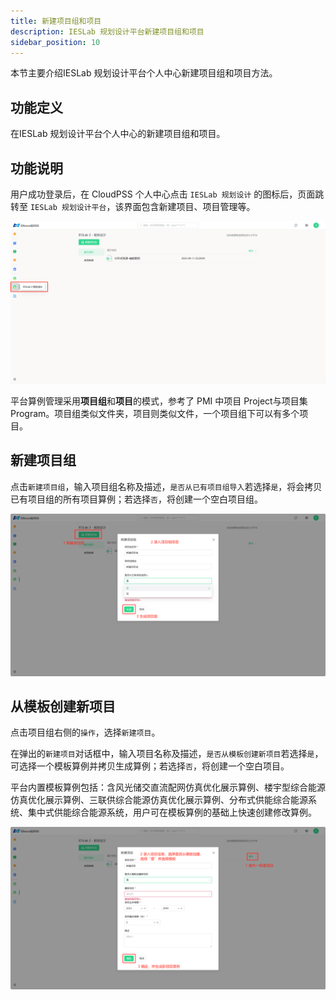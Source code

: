 ```yaml
---
title: 新建项目组和项目
description: IESLab 规划设计平台新建项目组和项目
sidebar_position: 10
---
```



本节主要介绍IESLab 规划设计平台个人中心新建项目组和项目方法。

## 功能定义

在IESLab 规划设计平台个人中心的新建项目组和项目。


## 功能说明


用户成功登录后，在 CloudPSS 个人中心点击 `IESLab 规划设计` 的图标后，页面跳转至 `IESLab 规划设计平台`，该界面包含新建项目、项目管理等。

![个人中心](./center.png "个人中心")

平台算例管理采用**项目组**和**项目**的模式，参考了 PMI 中项目 Project与项目集 Program。项目组类似文件夹，项目则类似文件，一个项目组下可以有多个项目。

## 新建项目组

点击`新建项目组`，输入项目组名称及描述，`是否从已有项目组导入`若选择`是`，将会拷贝已有项目组的所有项目算例；若选择`否`，将创建一个空白项目组。

![新建项目组](./newpm.png "新建项目组")

## 从模板创建新项目

点击项目组右侧的`操作`，选择`新建项目`。


在弹出的`新建项目`对话框中，输入项目名称及描述，`是否从模板创建新项目`若选择`是`，可选择一个模板算例并拷贝生成算例；若选择`否`，将创建一个空白项目。

平台内置模板算例包括：含风光储交直流配网仿真优化展示算例、楼宇型综合能源仿真优化展示算例、三联供综合能源仿真优化展示算例、分布式供能综合能源系统、集中式供能综合能源系统，用户可在模板算例的基础上快速创建修改算例。

![从模板创建新项目](./new.png "从模板创建新项目")

